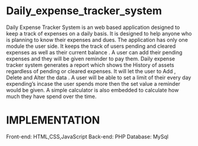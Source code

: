 # Daily_expense_tracker_system

Daily Expense Tracker System is an web based application designed to keep a track of expenses on a daily basis. It is designed to help anyone who is planning to know their expenses and dues. The application has only one module the user side.  It keeps the track of users pending and cleared expenses as well as their current balance . A user can add their pending expenses and they will be given reminder to pay them. Daily expense tracker system generates a report which shows the History of assets regardless of pending or cleared expenses. It will let the user to Add , Delete and Alter the data . A user will be able to set a limit of their every day expending’s incase the user spends more then the set value a reminder would be given. A simple calculator is also embedded to calculate how much they have spend over the time.
 
 # IMPLEMENTATION
 Front-end:
 HTML,CSS,JavaScript
 Back-end:
 PHP
 Database:
 MySql
